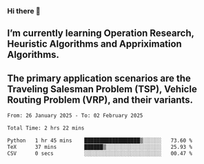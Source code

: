 ### Hi there 👋
## I’m currently learning Operation Research, Heuristic Algorithms and Appriximation Algorithms.
## The primary application scenarios are the Traveling Salesman Problem (TSP), Vehicle Routing Problem (VRP), and their variants.
<!--START_SECTION:waka-->

```txt
From: 26 January 2025 - To: 02 February 2025

Total Time: 2 hrs 22 mins

Python   1 hr 45 mins    ██████████████████▒░░░░░░   73.60 %
TeX      37 mins         ██████▒░░░░░░░░░░░░░░░░░░   25.93 %
CSV      0 secs          ░░░░░░░░░░░░░░░░░░░░░░░░░   00.47 %
```

<!--END_SECTION:waka-->
<!--
**Bookervsky/Bookervsky** is a ✨ _special_ ✨ repository because its `README.md` (this file) appears on your GitHub profile.

Here are some ideas to get you started:

- 🔭 I’m currently working on ...
- 🌱 I’m currently learning ...
- 👯 I’m looking to collaborate on ...
- 🤔 I’m looking for help with ...
- 💬 Ask me about ...
- 📫 How to reach me: ...
- 😄 Pronouns: ...
- ⚡ Fun fact: ...
-->
